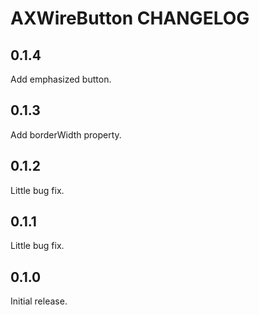 # AXWireButton CHANGELOG

## 0.1.4

Add emphasized button.

## 0.1.3

Add borderWidth property.

## 0.1.2

Little bug fix.

## 0.1.1

Little bug fix.

## 0.1.0

Initial release.
